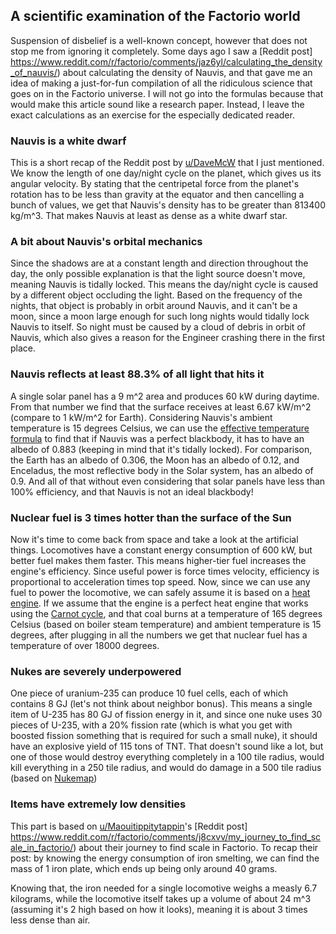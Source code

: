 ## A scientific examination of the Factorio world

Suspension of disbelief is a well-known concept, however that does not stop me from ignoring it completely. Some days ago I saw a [Reddit post] https://www.reddit.com/r/factorio/comments/jaz6yl/calculating_the_density_of_nauvis/) about calculating the density of Nauvis, and that gave me an idea of making a just-for-fun compilation of all the ridiculous science that goes on in the Factorio universe. I will not go into the formulas because that would make this article sound like a research paper.
Instead, I leave the exact calculations as an exercise for the especially dedicated reader.

### Nauvis is a white dwarf

This is a short recap of the Reddit post by [u/DaveMcW](https://www.reddit.com/user/DaveMcW/) that I just mentioned. We know the length of one day/night cycle on the planet, which gives us its angular velocity. By stating that the centripetal force from the planet's rotation has to be less than gravity at the equator and then cancelling a bunch of values, we get that Nauvis's density has to be greater than 813400 kg/m\^3. That makes Nauvis at least as dense as a white dwarf star.

### A bit about Nauvis's orbital mechanics

Since the shadows are at a constant length and direction throughout the day, the only possible explanation is that the light source doesn't move, meaning Nauvis is tidally locked. This means the day/night cycle is caused by a different object occluding the light. Based on the frequency of the nights, that object is probably in orbit around Nauvis, and it can't be a moon, since a moon large enough for such long nights would tidally lock Nauvis to itself. So night must be caused by a cloud of debris in orbit of Nauvis, which also gives a reason for the Engineer crashing there in the first place.

### Nauvis reflects at least 88.3% of all light that hits it

A single solar panel has a 9 m\^2 area and produces 60 kW during daytime. From that number we find that the surface receives at least 6.67 kW/m\^2 (compare to 1 kW/m\^2 for Earth). Considering Nauvis's ambient temperature is 15 degrees Celsius, we can use the [effective temperature formula](https://en.wikipedia.org/wiki/Effective_temperature#Surface_temperature_of_a_planet) to find that if Nauvis was a perfect blackbody, it has to have an albedo of 0.883 (keeping in mind that it's tidally locked). For comparison, the Earth has an albedo of 0.306, the Moon has an albedo of 0.12, and Enceladus, the most reflective body in the Solar system, has an albedo of 0.9. And all of that without even considering that solar panels have less than 100% efficiency, and that Nauvis is not an ideal blackbody!

### Nuclear fuel is 3 times hotter than the surface of the Sun

Now it's time to come back from space and take a look at the artificial things. Locomotives have a constant energy consumption of 600 kW, but better fuel makes them faster. This means higher-tier fuel increases the engine's efficiency. Since useful power is force times velocity, efficiency is proportional to acceleration times top speed. Now, since we can use any fuel to power the locomotive, we can safely assume it is based on a [heat engine](https://en.wikipedia.org/wiki/Heat_engine). If we assume that the engine is a perfect heat engine that works using the [Carnot cycle](https://en.wikipedia.org/wiki/Carnot_cycle), and that coal burns at a temperature of 165 degrees Celsius (based on boiler steam temperature) and ambient temperature is 15 degrees, after plugging in all the numbers we get that nuclear fuel has a temperature of over 18000 degrees.

### Nukes are severely underpowered

One piece of uranium-235 can produce 10 fuel cells, each of which contains 8 GJ (let's not think about neighbor bonus). This means a single item of U-235 has 80 GJ of fission energy in it, and since one nuke uses 30 pieces of U-235, with a 20% fission rate (which is what you get with boosted fission something that is required for such a small nuke), it should have an explosive yield of 115 tons of TNT. That doesn't sound like a lot, but one of those would destroy everything completely in a 100 tile radius, would kill everything in a 250 tile radius, and would do damage in a 500 tile radius (based on [Nukemap](https://nuclearsecrecy.com/nukemap/))

### Items have extremely low densities

This part is based on [u/Maouitippitytappin](https://www.reddit.com/user/Maouitippitytappin/)'s [Reddit post] https://www.reddit.com/r/factorio/comments/j8cxvv/my_journey_to_find_scale_in_factorio/) about their journey to find scale in Factorio. To recap their post: by knowing the energy consumption of iron smelting, we can find the mass of 1 iron plate, which ends up being only around 40 grams.

Knowing that, the iron needed for a single locomotive weighs a measly 6.7 kilograms, while the locomotive itself takes up a volume of about 24 m\^3 (assuming it's 2 high based on how it looks), meaning it is about 3 times less dense than air.
